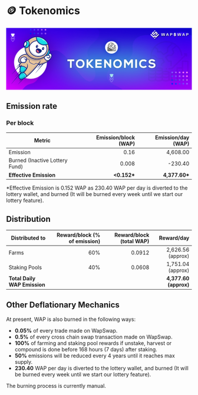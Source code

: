 # 🪙 Tokenomics

![](.gitbook/assets/tokenomics.jpg)

## **Emission rate** <a href="emission-rate" id="emission-rate"></a>

### **Per block**

| **Metric**                     | **Emission/block (WAP)** | **Emission/day (WAP)** |
| ------------------------------ | -----------------------: | ---------------------: |
| Emission                       |                     0.16 |               4,608.00 |
| Burned (Inactive Lottery Fund) |                    0.008 |                -230.40 |
| **Effective Emission**         |             **<0.152\*** |         **4,377.60\*** |

\*Effective Emission is 0.152 WAP as 230.40 WAP per day is diverted to the lottery wallet, and burned (It will be burned every week until we start our lottery feature).

## Distribution <a href="distribution" id="distribution"></a>

| Distributed to               | Reward/block (% of emission) | Reward/block (total WAP) |            Reward/day |
| ---------------------------- | ---------------------------: | -----------------------: | --------------------: |
| Farms                        |                          60% |                   0.0912 |     2,626.56 (approx) |
| Staking Pools                |                          40% |                   0.0608 |     1,751.04 (approx) |
| **Total Daily WAP Emission** |                              |                          | **4,377.60 (approx)** |

## **Other Deflationary Mechanics** <a href="other-deflationary-mechanics" id="other-deflationary-mechanics"></a>

At present, WAP is also burned in the following ways:

* **0.05%** of every trade made on WapSwap.
* **0.5%** of every cross chain swap transaction made on WapSwap.
* **100%** of farming and staking pool rewards if unstake, harvest or compound is done before 168 hours (7 days) after staking.
* **50%** emissions will be reduced every 4 years until it reaches max supply.
* **230.40** WAP per day is diverted to the lottery wallet, and burned (It will be burned every week until we start our lottery feature).

The burning process is currently manual.
